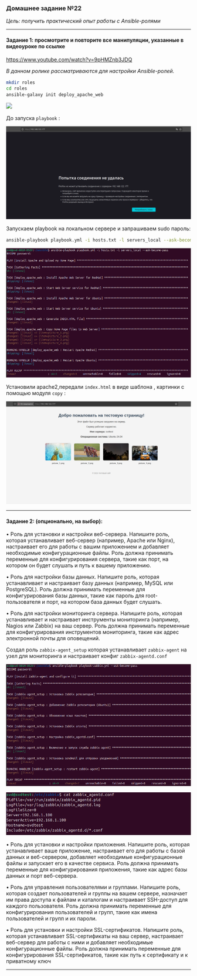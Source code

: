 ### Домашнее задание №22

*Цель: получить практический опыт работы c Ansible-ролями*

---

#### Задание 1: просмотрите и повторите все манипуляции, указанные в видеоуроке по ссылке

https://www.youtube.com/watch?v=9pHMZnb3JDQ

*В данном ролике рассматриваются для настройки Ansible-ролей.*

```bash
mkdir roles
cd roles
ansible-galaxy init deploy_apache_web
```

![](screenshots/Pasted%20image%2020250601144945.png)

До запуска `playbook` :

![ ](screenshots/Pasted%20image%2020250601150027.png)

Запускаем playbook на локальном сервере и запрашиваем sudo пароль:

```bash
ansible-playbook playbook.yml -i hosts.txt -l servers_local --ask-become-pass
```

![](screenshots/Pasted%20image%2020250601150410.png)

Установили apache2,передали `index.html` в виде шаблона , картинки с помощью модуля `copy` :

![](screenshots/Pasted%20image%2020250601150739.png)

---

#### Задание 2: (опционально, на выбор):

• Роль для установки и настройки веб-сервера. Напишите роль, которая устанавливает веб-сервер (например, Apache или Nginx), настраивает его для работы с вашим приложением и добавляет необходимые конфигурационные файлы. Роль должна принимать переменные для конфигурирования сервера, такие как порт, на котором он будет слушать и путь к вашему приложению.

• Роль для настройки базы данных. Напишите роль, которая устанавливает и настраивает базу данных (например, MySQL или PostgreSQL). Роль должна принимать переменные для конфигурирования базы данных, такие как пароль для root-пользователя и порт, на котором база данных будет слушать.

• Роль для настройки мониторинга сервера. Напишите роль, которая устанавливает и настраивает инструменты мониторинга (например, Nagios или Zabbix) на ваш сервер. Роль должна принимать переменные для конфигурирования инструментов мониторинга, такие как адрес электронной почты для оповещений.

Создал роль `zabbix-agent_setup` которая устанавливает `zabbix-agent` на узел для мониторинга и настраивает конфиг `zabbix-agentd.conf`

![](screenshots/Pasted%20image%2020250601161156.png)

![](screenshots/Pasted%20image%2020250601161120.png)

• Роль для установки и настройки приложения. Напишите роль, которая устанавливает ваше приложение, настраивает его для работы с базой данных и веб-сервером, добавляет необходимые конфигурационные файлы и запускает его в качестве сервиса. Роль должна принимать переменные для конфигурирования приложения, такие как адрес базы данных и порт веб-сервера.

• Роль для управления пользователями и группами. Напишите роль, которая создает пользователей и группы на вашем сервере, назначает им права доступа к файлам и каталогам и настраивает SSH-доступ для каждого пользователя. Роль должна принимать переменные для конфигурирования пользователей и групп, такие как имена пользователей и групп и их пароли.

• Роль для установки и настройки SSL-сертификатов. Напишите роль, которая устанавливает SSL-сертификаты на ваш сервер, настраивает веб-сервер для работы с ними и добавляет необходимые конфигурационные файлы. Роль должна принимать переменные для конфигурирования SSL-сертификатов, такие как путь к сертификату и к приватному ключ
 
---